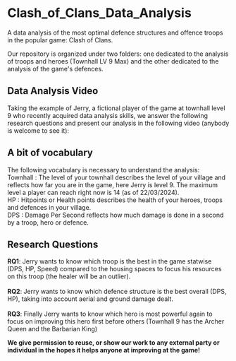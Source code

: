 # Clash_of_Clans_Data_Analysis
A data analysis of the most optimal defence structures and offence troops in the popular game: Clash of Clans.

Our repository is organized under two folders: one dedicated to the analysis of troops and heroes (Townhall LV 9 Max) and the other dedicated to the analysis of the game's defences.

## Data Analysis Video

Taking the example of Jerry, a fictional player of the game at townhall level 9 who recently acquired data analysis skills, we answer the following research questions and present our analysis in the following video (anybody is welcome to see it): 

## A bit of vocabulary

The following vocabulary is necessary to understand the analysis: <br>
Townhall : The level of your townhall describes the level of your village and reflects how far you are in the game, here Jerry is level 9. The maximum level a player can reach right now is 14 (as of 22/03/2024). <br>
HP : Hitpoints or Health points describes the health of your heroes, troops and defences in your village. <br>
DPS : Damage Per Second reflects how much damage is done in a second by a troop, hero or defence. <br>

## Research Questions

**RQ1**: Jerry wants to know which troop is the best in the game statwise (DPS, HP, Speed) compared to the housing spaces to focus his resources on this troop (the healer will be an outlier). <br>
<br>
**RQ2**: Jerry wants to know which defence structure is the best overall (DPS, HP), taking into account aerial and ground damage dealt. <br>
<br>
**RQ3**: Finally Jerry wants to know which hero is most powerful again to focus on improving this hero first before others (Townhall 9 has the Archer Queen and the Barbarian King)

**We give permission to reuse, or show our work to any external party or individual in the hopes it helps anyone at improving at the game!**
